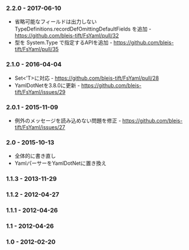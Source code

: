 ### 2.2.0 - 2017-06-10
* 省略可能なフィールドは出力しない TypeDefinitions.recordDefOmittingDefaultFields を追加 - https://github.com/bleis-tift/FsYaml/pull/32
* 型を System.Type で指定するAPIを追加 - https://github.com/bleis-tift/FsYaml/pull/35

### 2.1.0 - 2016-04-04
* Set<'T>に対応 - https://github.com/bleis-tift/FsYaml/pull/28
* YamlDotNetを3.8.0に更新 - https://github.com/bleis-tift/FsYaml/issues/29

### 2.0.1 - 2015-11-09
* 例外のメッセージを読み込めない問題を修正 - https://github.com/bleis-tift/FsYaml/issues/27

### 2.0   - 2015-10-13
* 全体的に書き直し
* YamlパーサーをYamlDotNetに置き換え

### 1.1.3 - 2013-11-29
### 1.1.2 - 2012-04-27
### 1.1.1 - 2012-04-26
### 1.1   - 2012-04-26
### 1.0   - 2012-02-20